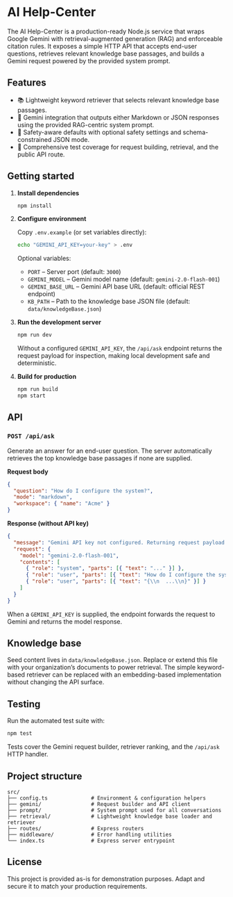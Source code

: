 # AI Help-Center

The AI Help-Center is a production-ready Node.js service that wraps Google Gemini with retrieval-augmented generation (RAG) and enforceable citation rules. It exposes a simple HTTP API that accepts end-user questions, retrieves relevant knowledge base passages, and builds a Gemini request powered by the provided system prompt.

## Features

- 📚 Lightweight keyword retriever that selects relevant knowledge base passages.
- 🤖 Gemini integration that outputs either Markdown or JSON responses using the provided RAG-centric system prompt.
- 🔐 Safety-aware defaults with optional safety settings and schema-constrained JSON mode.
- 🧪 Comprehensive test coverage for request building, retrieval, and the public API route.

## Getting started

1. **Install dependencies**

   ```bash
   npm install
   ```

2. **Configure environment**

   Copy `.env.example` (or set variables directly):

   ```bash
   echo "GEMINI_API_KEY=your-key" > .env
   ```

   Optional variables:

   - `PORT` – Server port (default: `3000`)
   - `GEMINI_MODEL` – Gemini model name (default: `gemini-2.0-flash-001`)
   - `GEMINI_BASE_URL` – Gemini API base URL (default: official REST endpoint)
   - `KB_PATH` – Path to the knowledge base JSON file (default: `data/knowledgeBase.json`)

3. **Run the development server**

   ```bash
   npm run dev
   ```

   Without a configured `GEMINI_API_KEY`, the `/api/ask` endpoint returns the request payload for inspection, making local development safe and deterministic.

4. **Build for production**

   ```bash
   npm run build
   npm start
   ```

## API

### `POST /api/ask`

Generate an answer for an end-user question. The server automatically retrieves the top knowledge base passages if none are supplied.

**Request body**

```json
{
  "question": "How do I configure the system?",
  "mode": "markdown",
  "workspace": { "name": "Acme" }
}
```

**Response (without API key)**

```json
{
  "message": "Gemini API key not configured. Returning request payload for debugging.",
  "request": {
    "model": "gemini-2.0-flash-001",
    "contents": [
      { "role": "system", "parts": [{ "text": "..." }] },
      { "role": "user", "parts": [{ "text": "How do I configure the system?" }] },
      { "role": "user", "parts": [{ "text": "{\\n  ...\\n}" }] }
    ]
  }
}
```

When a `GEMINI_API_KEY` is supplied, the endpoint forwards the request to Gemini and returns the model response.

## Knowledge base

Seed content lives in `data/knowledgeBase.json`. Replace or extend this file with your organization’s documents to power retrieval. The simple keyword-based retriever can be replaced with an embedding-based implementation without changing the API surface.

## Testing

Run the automated test suite with:

```bash
npm test
```

Tests cover the Gemini request builder, retriever ranking, and the `/api/ask` HTTP handler.

## Project structure

```
src/
├── config.ts              # Environment & configuration helpers
├── gemini/                # Request builder and API client
├── prompt/                # System prompt used for all conversations
├── retrieval/             # Lightweight knowledge base loader and retriever
├── routes/                # Express routers
├── middleware/            # Error handling utilities
└── index.ts               # Express server entrypoint
```

## License

This project is provided as-is for demonstration purposes. Adapt and secure it to match your production requirements.
